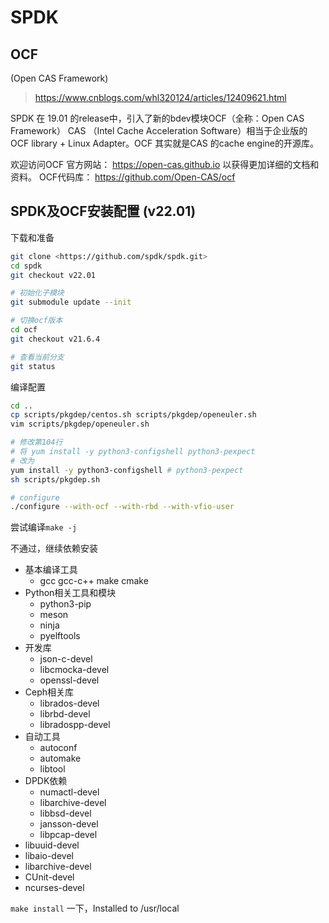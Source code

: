 # SPDK



## OCF

(Open CAS Framework)

> https://www.cnblogs.com/whl320124/articles/12409621.html

SPDK 在 19.01 的release中，引入了新的bdev模块OCF（全称：Open CAS Framework）
CAS （Intel Cache Acceleration Software）相当于企业版的OCF library + Linux Adapter。OCF 其实就是CAS 的cache engine的开源库。



欢迎访问OCF 官方网站：
https://open-cas.github.io 以获得更加详细的文档和资料。
OCF代码库：
https://github.com/Open-CAS/ocf 



## SPDK及OCF安装配置 (v22.01)

下载和准备

```bash
git clone <https://github.com/spdk/spdk.git>
cd spdk
git checkout v22.01

# 初始化子模块
git submodule update --init

# 切换ocf版本
cd ocf
git checkout v21.6.4

# 查看当前分支
git status
```

编译配置

```bash
cd ..
cp scripts/pkgdep/centos.sh scripts/pkgdep/openeuler.sh
vim scripts/pkgdep/openeuler.sh

# 修改第104行
# 将 yum install -y python3-configshell python3-pexpect
# 改为
yum install -y python3-configshell # python3-pexpect
sh scripts/pkgdep.sh

# configure
./configure --with-ocf --with-rbd --with-vfio-user
```

尝试编译`make -j`

不通过，继续依赖安装

- 基本编译工具
  - gcc gcc-c++ make cmake
- Python相关工具和模块
  - python3-pip
  - meson
  - ninja
  - pyelftools
- 开发库
  - json-c-devel
  - libcmocka-devel
  - openssl-devel
- Ceph相关库
  - librados-devel
  - librbd-devel
  - libradospp-devel
- 自动工具
  - autoconf
  - automake
  - libtool
- DPDK依赖
  - numactl-devel
  - libarchive-devel
  - libbsd-devel
  - jansson-devel
  - libpcap-devel
- libuuid-devel
- libaio-devel
- libarchive-devel
- CUnit-devel
- ncurses-devel

`make install` 一下，Installed to /usr/local




